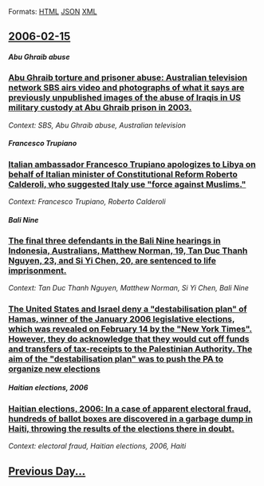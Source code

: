 
Formats: [HTML](2006/02/15/index.html)  [JSON](2006/02/15/index.json)  [XML](2006/02/15/index.xml)  

## [2006-02-15](/news/2006/02/15/index.md)

##### Abu Ghraib abuse
### [ Abu Ghraib torture and prisoner abuse: Australian television network SBS airs video and photographs of what it says are previously unpublished images of the abuse of Iraqis in US military custody at Abu Ghraib prison in 2003. ](/news/2006/02/15/abu-ghraib-torture-and-prisoner-abuse-australian-television-network-sbs-airs-video-and-photographs-of-what-it-says-are-previously-unpublis.md)
_Context: SBS, Abu Ghraib abuse, Australian television_

##### Francesco Trupiano
### [ Italian ambassador Francesco Trupiano apologizes to Libya on behalf of Italian minister of Constitutional Reform Roberto Calderoli, who suggested Italy use "force against Muslims." ](/news/2006/02/15/italian-ambassador-francesco-trupiano-apologizes-to-libya-on-behalf-of-italian-minister-of-constitutional-reform-roberto-calderoli-who-sug.md)
_Context: Francesco Trupiano, Roberto Calderoli_

##### Bali Nine
### [ The final three defendants in the Bali Nine hearings in Indonesia, Australians, Matthew Norman, 19, Tan Duc Thanh Nguyen, 23, and Si Yi Chen, 20, are sentenced to life imprisonment. ](/news/2006/02/15/the-final-three-defendants-in-the-bali-nine-hearings-in-indonesia-australians-matthew-norman-19-tan-duc-thanh-nguyen-23-and-si-yi-che.md)
_Context: Tan Duc Thanh Nguyen, Matthew Norman, Si Yi Chen, Bali Nine_

##### 
### [ The United States and Israel deny a "destabilisation plan" of Hamas, winner of the January 2006 legislative elections, which was revealed on February 14 by the "New York Times". However, they do acknowledge that they would cut off funds and transfers of tax-receipts to the Palestinian Authority. The aim of the "destabilisation plan" was to push the PA to organize new elections ](/news/2006/02/15/the-united-states-and-israel-deny-a-destabilisation-plan-of-hamas-winner-of-the-january-2006-legislative-elections-which-was-revealed-o.md)
##### Haitian elections, 2006
### [ Haitian elections, 2006: In a case of apparent electoral fraud, hundreds of ballot boxes are discovered in a garbage dump in Haiti, throwing the results of the elections there in doubt. ](/news/2006/02/15/haitian-elections-2006-in-a-case-of-apparent-electoral-fraud-hundreds-of-ballot-boxes-are-discovered-in-a-garbage-dump-in-haiti-throwin.md)
_Context: electoral fraud, Haitian elections, 2006, Haiti_

## [Previous Day...](/news/2006/02/14/index.md)

